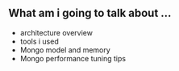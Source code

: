 What am i going to talk about ...
-------------

* architecture overview
* tools i used
* Mongo model and memory
* Mongo performance tuning tips
